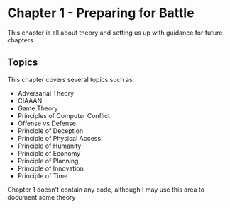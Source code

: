 # Chapter 1 - Preparing for Battle
This chapter is all about theory and setting us up with guidance for future chapters

## Topics

This chapter covers several topics such as:

- Adversarial Theory
- CIAAAN
- Game Theory
- Principles of Computer Conflict
- Offense vs Defense
- Principle of Deception
- Principle of Physical Access
- Principle of Humanity
- Principle of Economy
- Principle of Planning
- Principle of Innovation
- Principle of Time


Chapter 1 doesn't contain any code, although I may use this area to document some theory
